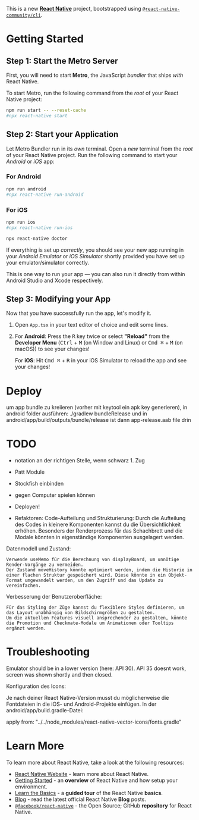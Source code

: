 This is a new [**React Native**](https://reactnative.dev) project, bootstrapped using [`@react-native-community/cli`](https://github.com/react-native-community/cli).

# Getting Started

## Step 1: Start the Metro Server

First, you will need to start **Metro**, the JavaScript _bundler_ that ships _with_ React Native.

To start Metro, run the following command from the _root_ of your React Native project:

```bash
npm run start -- --reset-cache
#npx react-native start
```

## Step 2: Start your Application

Let Metro Bundler run in its _own_ terminal. Open a _new_ terminal from the _root_ of your React Native project. Run the following command to start your _Android_ or _iOS_ app:

### For Android

```bash
npm run android
#npx react-native run-android
```

### For iOS

```bash
npm run ios
#npx react-native run-ios
```

```bash
npx react-native doctor
```

If everything is set up _correctly_, you should see your new app running in your _Android Emulator_ or _iOS Simulator_ shortly provided you have set up your emulator/simulator correctly.

This is one way to run your app — you can also run it directly from within Android Studio and Xcode respectively.

## Step 3: Modifying your App

Now that you have successfully run the app, let's modify it.

1. Open `App.tsx` in your text editor of choice and edit some lines.
2. For **Android**: Press the <kbd>R</kbd> key twice or select **"Reload"** from the **Developer Menu** (<kbd>Ctrl</kbd> + <kbd>M</kbd> (on Window and Linux) or <kbd>Cmd ⌘</kbd> + <kbd>M</kbd> (on macOS)) to see your changes!

   For **iOS**: Hit <kbd>Cmd ⌘</kbd> + <kbd>R</kbd> in your iOS Simulator to reload the app and see your changes!

# Deploy

um app bundle zu kreiieren (vorher mit keytool ein apk key generieren), in android folder ausführen:
./gradlew bundleRelease
und in android/app/build/outputs/bundle/release ist dann app-release.aab file drin

# TODO

- notation an der richtigen Stelle, wenn schwarz 1. Zug
- Patt Module

- Stockfish einbinden
- gegen Computer spielen können

- Deployen!

- Refaktoren:
  Code-Aufteilung und Strukturierung: Durch die Aufteilung des Codes in kleinere Komponenten kannst du die Übersichtlichkeit erhöhen. Besonders der Renderprozess für das Schachbrett und die Modale könnten in eigenständige Komponenten ausgelagert werden.

Datenmodell und Zustand:

    Verwende useMemo für die Berechnung von displayBoard, um unnötige Render-Vorgänge zu vermeiden.
    Der Zustand moveHistory könnte optimiert werden, indem die Historie in einer flachen Struktur gespeichert wird. Diese könnte in ein Objekt-Format umgewandelt werden, um den Zugriff und das Update zu vereinfachen.

Verbesserung der Benutzeroberfläche:

    Für das Styling der Züge kannst du flexiblere Styles definieren, um das Layout unabhängig von Bildschirmgrößen zu gestalten.
    Um die aktuellen Features visuell ansprechender zu gestalten, könnte die Promotion und Checkmate-Modale um Animationen oder Tooltips ergänzt werden.

# Troubleshooting

Emulator should be in a lower version (here: API 30). API 35 doesnt work, screen was shown shortly and then closed.

Konfiguration des Icons:

Je nach deiner React Native-Version musst du möglicherweise die Fontdateien in die iOS- und Android-Projekte einfügen. In der android/app/build.gradle-Datei:

apply from: "../../node_modules/react-native-vector-icons/fonts.gradle"

# Learn More

To learn more about React Native, take a look at the following resources:

- [React Native Website](https://reactnative.dev) - learn more about React Native.
- [Getting Started](https://reactnative.dev/docs/environment-setup) - an **overview** of React Native and how setup your environment.
- [Learn the Basics](https://reactnative.dev/docs/getting-started) - a **guided tour** of the React Native **basics**.
- [Blog](https://reactnative.dev/blog) - read the latest official React Native **Blog** posts.
- [`@facebook/react-native`](https://github.com/facebook/react-native) - the Open Source; GitHub **repository** for React Native.
